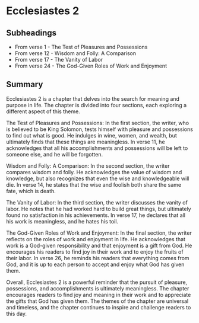 # Ecclesiastes 2

## Subheadings

* From verse 1 - The Test of Pleasures and Possessions
* From verse 12 - Wisdom and Folly: A Comparison
* From verse 17 - The Vanity of Labor
* From verse 24 - The God-Given Roles of Work and Enjoyment

## Summary

Ecclesiastes 2 is a chapter that delves into the search for meaning and purpose in life. The chapter is divided into four sections, each exploring a different aspect of this theme.

The Test of Pleasures and Possessions:
In the first section, the writer, who is believed to be King Solomon, tests himself with pleasure and possessions to find out what is good. He indulges in wine, women, and wealth, but ultimately finds that these things are meaningless. In verse 11, he acknowledges that all his accomplishments and possessions will be left to someone else, and he will be forgotten. 

Wisdom and Folly: A Comparison:
In the second section, the writer compares wisdom and folly. He acknowledges the value of wisdom and knowledge, but also recognizes that even the wise and knowledgeable will die. In verse 14, he states that the wise and foolish both share the same fate, which is death. 

The Vanity of Labor:
In the third section, the writer discusses the vanity of labor. He notes that he had worked hard to build great things, but ultimately found no satisfaction in his achievements. In verse 17, he declares that all his work is meaningless, and he hates his toil. 

The God-Given Roles of Work and Enjoyment:
In the final section, the writer reflects on the roles of work and enjoyment in life. He acknowledges that work is a God-given responsibility and that enjoyment is a gift from God. He encourages his readers to find joy in their work and to enjoy the fruits of their labor. In verse 26, he reminds his readers that everything comes from God, and it is up to each person to accept and enjoy what God has given them. 

Overall, Ecclesiastes 2 is a powerful reminder that the pursuit of pleasure, possessions, and accomplishments is ultimately meaningless. The chapter encourages readers to find joy and meaning in their work and to appreciate the gifts that God has given them. The themes of the chapter are universal and timeless, and the chapter continues to inspire and challenge readers to this day.